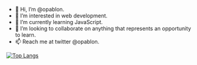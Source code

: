- 👋 Hi, I’m @opablon.
- 👀 I’m interested in web development.
- 🌱 I’m currently learning JavaScript.
- 💞️ I’m looking to collaborate on anything that represents an opportunity to learn.
- 📫 Reach me at twitter @opablon.

[![Top Langs](https://github-readme-stats.vercel.app/api/top-langs/?username=opablon&layout=compact)](https://github.com/anuraghazra/github-readme-stats)
